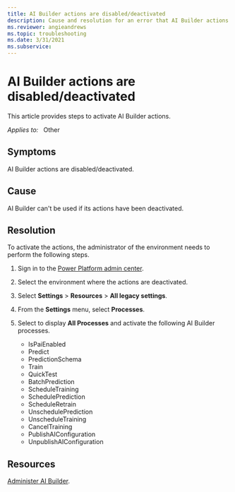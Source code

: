 ```yaml
---
title: AI Builder actions are disabled/deactivated
description: Cause and resolution for an error that AI Builder actions are disabled/deactivated.
ms.reviewer: angieandrews
ms.topic: troubleshooting
ms.date: 3/31/2021
ms.subservice: 
---
```


# AI Builder actions are disabled/deactivated

This article provides steps to activate AI Builder actions.

_Applies to:_ &nbsp; Other <!--Angie will ask Vivek-Can you be specific? I don't see "Other" used in troubleshooting docs.-->

## Symptoms

AI Builder actions are disabled/deactivated.

## Cause

AI Builder can't be used if its actions have been deactivated.

## Resolution

To activate the actions, the administrator of the environment needs to perform the following steps.

1. Sign in to the [Power Platform admin center](https://admin.powerplatform.microsoft.com/environments).

1. Select the environment where the actions are deactivated.

1. Select **Settings** > **Resources** > **All legacy settings**.

1. From the **Settings** menu, select **Processes**.

1. Select to display **All Processes** and activate the following AI Builder processes.

    - IsPaiEnabled
    - Predict
    - PredictionSchema
    - Train
    - QuickTest
    - BatchPrediction
    - ScheduleTraining
    - SchedulePrediction
    - ScheduleRetrain
    - UnschedulePrediction
    - UnscheduleTraining
    - CancelTraining
    - PublishAIConfiguration
    - UnpublishAIConfiguration

## Resources
[Administer AI Builder](https://docs.microsoft.com/ai-builder/administer).
